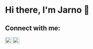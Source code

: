 # Hi there, I'm Jarno 👋

## Connect with me:
<a href="https://www.linkedin.com/in/jarno-b-93a35913a">
  <img align="left" alt="Jarno's LinkdeIN" width="22px" src="https://cdn.jsdelivr.net/npm/simple-icons@v3/icons/linkedin.svg" />
</a>

<a href="https://www.instagram.com/jarnocodes/">
  <img align="left" alt="Jarno's LinkdeIN" width="22px" src="https://cdn.jsdelivr.net/npm/simple-icons@v3/icons/instagram.svg" />
</a>

<!-- <a href="https://github.com/jarnobogaert9">
    <img align="center" alt="sabesan's Github Stats"
        src="https://github-readme-stats.codestackr.vercel.app/api?username=jarnobogaert9&show_icons=true&hide_border=true&count_private=true&include_all_commits=true&theme=radical" /></a>
<br/>
<a href="https://github.com/jarnobogaert9">
    <img align="center"
        src="https://github-readme-stats.anuraghazra1.vercel.app/api/top-langs/?username=jarnobogaert9&layout=compact&theme=radical" />
</a> -->

<!--
**jarnobogaert9/jarnobogaert9** is a ✨ _special_ ✨ repository because its `README.md` (this file) appears on your GitHub profile.

Here are some ideas to get you started:

- 🔭 I’m currently working on ...
- 🌱 I’m currently learning ...
- 👯 I’m looking to collaborate on ...
- 🤔 I’m looking for help with ...
- 💬 Ask me about ...
- 📫 How to reach me: ...
- 😄 Pronouns: ...
- ⚡ Fun fact: ...
-->
